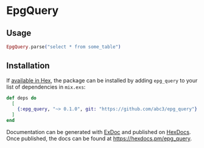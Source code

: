 # EpgQuery



## Usage

```elixir
EpgQuery.parse("select * from some_table")
```

## Installation

If [available in Hex](https://hex.pm/docs/publish), the package can be installed
by adding `epg_query` to your list of dependencies in `mix.exs`:

```elixir
def deps do
  [
    {:epg_query, "~> 0.1.0", git: "https://github.com/abc3/epg_query"}
  ]
end
```

Documentation can be generated with [ExDoc](https://github.com/elixir-lang/ex_doc)
and published on [HexDocs](https://hexdocs.pm). Once published, the docs can
be found at <https://hexdocs.pm/epg_query>.

